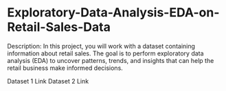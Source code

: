# Exploratory-Data-Analysis-EDA-on-Retail-Sales-Data

Description:
In this project, you will work with a dataset containing information about retail sales. The goal is to perform exploratory data analysis (EDA) to uncover patterns, trends, and insights that can help the retail business make informed decisions.

Dataset  1 Link
Dataset  2 Link
